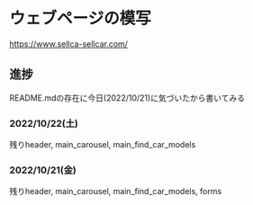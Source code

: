 # ウェブページの模写
https://www.sellca-sellcar.com/

## 進捗
README.mdの存在に今日(2022/10/21)に気づいたから書いてみる

### 2022/10/22(土)
残りheader, main_carousel, main_find_car_models

### 2022/10/21(金)
残りheader, main_carousel, main_find_car_models, forms

